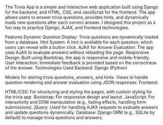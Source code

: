 The Trivia App is a simple and interactive web application built using Django for the backend, and HTML, CSS, and JavaScript for the frontend. The app allows users to answer trivia questions, provides hints, and dynamically loads new questions after each correct answer. I designed this project as a fun way to practice  Django, AJAX, and frontend technologies.

Features
Dynamic Question Display: Trivia questions are dynamically loaded from a database.
Hint System: A hint is available for each question, which users can reveal with a button click.
AJAX for Answer Evaluation: The app uses AJAX to evaluate answers without reloading the page.
Responsive Design: Built using Bootstrap, the app is responsive and mobile-friendly.
User Interaction: Immediate feedback is provided based on the correctness of the answer.
Technologies Used
Backend: Django (Python)

Models for storing trivia questions, answers, and hints.
Views to handle question rendering and answer evaluation using JSON responses.
Frontend:

HTML/CSS: For structuring and styling the pages, with custom styling for the trivia app.
Bootstrap: For responsive design and layout.
JavaScript: For interactivity and DOM manipulation (e.g., fading effects, handling form submissions).
jQuery: Used for handling AJAX requests to evaluate answers and update questions dynamically.
Database: Django ORM (e.g., SQLite by default) to manage trivia questions and answers.

